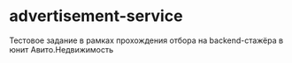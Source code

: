# advertisement-service
 Тестовое задание в рамках прохождения отбора на backend-стажёра в юнит Авито.Недвижимость
